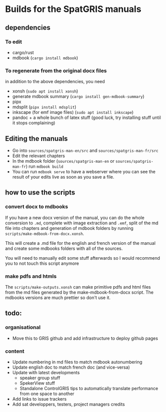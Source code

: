 # Builds for the SpatGRIS manuals

## dependencies
### To edit
- cargo/rust
- mdbook (`cargo install mdbook`)

### To regenerate from the original docx files

in addition to the above dependencies, you need

- xonsh (`sudo apt install xonsh`)
- generate mdbook summary (`cargo install gen-mdbook-summary`)
- pipx
- mdsplit (`pipx install mdsplit`)
- inkscape (for emf image files) (`sudo apt install inkscape`)
- pandoc + a whole bunch of latex stuff (good luck, try installing stuff until it stops complaining)

## Editing the manuals

- Go into `sources/spatgris-man-en/src` and `sources/spatgris-man-fr/src`
- Edit the relevant chapters
- In the mdbook folder (`sources/spatgris-man-en` or `sources/spatgris-man-fr`) run `mdbook build`
- You can run `mdbook serve` to have a webserver where you can see the result of your edits live as soon as you save a file.

## how to use the scripts
### convert docx to mdbooks

If you have a new docx version of the manual, you can do the whole conversion to `.md`, complete with image extraction and `.emf`, split of the md file into chapters and generation of mdbook folders by running `scripts/make-mdbook-from-docx.xonsh`.

This will create a .md file for the english and french version of the manual and create some mdbooks folders with all of the sources.

You will need to manually edit some stuff afterwards so I would recommend you to not touch this script anymore

### make pdfs and htmls

The `scripts/make-outputs.xonsh` can make primitive pdfs and html files from the md files generated by the make-mdbook-from-docx script. The mdbooks versions are much prettier so don't use it.

## todo:
### organisational
- Move this to GRIS github and add infrastructure to deploy github pages
### content
- Update numbering in md files to match mdbook autonumbering
- Update english doc to match french doc (and vice-versa)
- Update with latest developments
  - speaker group stuff
  - SpekerView stuff
  - Standalone ControlGRIS tips to automatically translate performance from one space to another
- Add links to issue trackers
- Add sat developpers, testers, project managers credits
